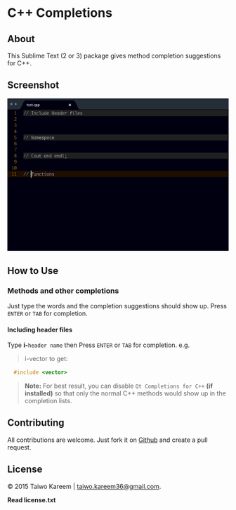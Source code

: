# C++ Completions

## About
This Sublime Text (2 or 3) package gives method completion suggestions for C++.

## Screenshot
![C++ Completion preview](preview.gif)

## How to Use

### Methods and other completions

Just type the words and the completion suggestions should show up. Press `ENTER` or `TAB` for completion.

#### Including header files
Type **i-**`header name` then Press `ENTER` or `TAB` for completion. e.g.

> i-vector to get:

```c
  #include <vector>
```

> **Note:** For best result, you can disable `Qt Completions for C++` **(if installed)** so that only the normal C++ methods would show up in the completion lists.


## Contributing

All contributions are welcome. Just fork it on [Github](https://github.com/tushortz/CPP-Completions) and create a pull request.

## License

© 2015 Taiwo Kareem | taiwo.kareem36@gmail.com.

**Read license.txt**
